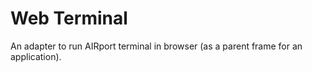 # Web Terminal
An adapter to run AIRport terminal in browser (as a parent frame for an application).
